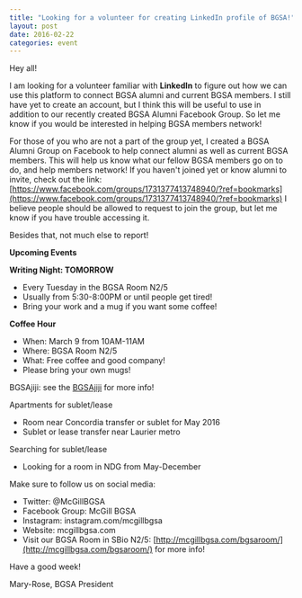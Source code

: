 ```yaml
---
title: "Looking for a volunteer for creating LinkedIn profile of BGSA!"
layout: post
date: 2016-02-22
categories: event
---
```

Hey all!

I am looking for a volunteer familiar with **LinkedIn** to figure out how we can use this platform to connect BGSA alumni and current BGSA members. I still have yet to create an account, but I think this will be useful to use in addition to our recently created BGSA Alumni Facebook Group.  So let me know if you would be interested in helping BGSA members network! 

For those of you who are not a part of the group yet, I created a BGSA Alumni Group on Facebook to help connect alumni as well as current BGSA members.  This will help us know what our fellow BGSA members go on to do, and help members network! If you haven't joined yet or know alumni to invite, check out the link:
[https://www.facebook.com/groups/1731377413748940/?ref=bookmarks](https://www.facebook.com/groups/1731377413748940/?ref=bookmarks)
I believe people should be allowed to request to join the group, but let me know if you have trouble accessing it.

Besides that, not much else to report!

**Upcoming Events**

**Writing Night: TOMORROW**

- Every Tuesday in the BGSA Room N2/5
- Usually from 5:30-8:00PM or until people get tired!
- Bring your work and a mug if you want some coffee!

**Coffee Hour**

- When: March 9 from 10AM-11AM
- Where: BGSA Room N2/5
- What: Free coffee and good company!
- Please bring your own mugs!

 
BGSAjiji: see the [BGSAjiji](https://docs.google.com/spreadsheets/d/1s9BcBibvzUni4RXZ90X5_LQtxD_19S6mxys_-VmQ1CM/edit?pli=1#gid=0) for more info!
 
Apartments for sublet/lease

- Room near Concordia transfer or sublet for May 2016
- Sublet or lease transfer near Laurier metro

Searching for sublet/lease
 
- Looking for a room in NDG from May-December
 

 
Make sure to follow us on social media:

- Twitter: @McGillBGSA
- Facebook Group: McGill BGSA
- Instagram: instagram.com/mcgillbgsa 
- Website: mcgillbgsa.com
- Visit our BGSA Room in SBio N2/5: [http://mcgillbgsa.com/bgsaroom/](http://mcgillbgsa.com/bgsaroom/) for more info!
 
 
Have a good week!

Mary-Rose, BGSA President
